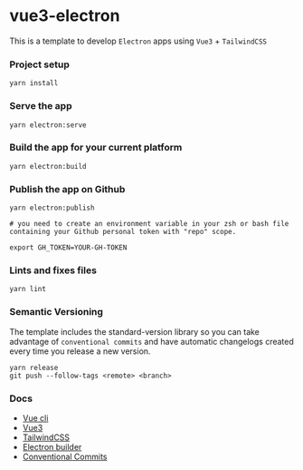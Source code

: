 # vue3-electron

This is a template to develop `Electron` apps using `Vue3` + `TailwindCSS`

### Project setup

```
yarn install
```

### Serve the app

```
yarn electron:serve
```

### Build the app for your current platform

```
yarn electron:build
```

### Publish the app on Github

```
yarn electron:publish

# you need to create an environment variable in your zsh or bash file containing your Github personal token with "repo" scope.

export GH_TOKEN=YOUR-GH-TOKEN
```

### Lints and fixes files

```
yarn lint
```

### Semantic Versioning

The template includes the standard-version library so you can take advantage of `conventional commits` and have automatic changelogs created every time you release a new version.

```
yarn release
git push --follow-tags <remote> <branch>
```

### Docs

- [Vue cli](https://cli.vuejs.org/config/)
- [Vue3](https://v3.vuejs.org/guide/introduction.html)
- [TailwindCSS](https://tailwindcss.com/docs)
- [Electron builder](https://www.electron.build/)
- [Conventional Commits](https://www.conventionalcommits.org/en/v1.0.0/)
